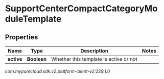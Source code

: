 # SupportCenterCompactCategoryModuleTemplate


## Properties

| Name | Type | Description | Notes |
| ------------ | ------------- | ------------- | ------------- |
| **active** | **Boolean** | Whether this template is active or not |  |




_com.mypurecloud.sdk.v2:platform-client-v2:229.1.0_
